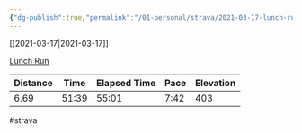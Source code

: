 ```yaml
---
{"dg-publish":true,"permalink":"/01-personal/strava/2021-03-17-lunch-run/"}
---
```



[[2021-03-17\|2021-03-17]]

[Lunch Run](https://www.strava.com/activities/4964147538)

| Distance | Time  | Elapsed Time | Pace | Elevation |
| -------- | ----- | ------------ | ---- | --------- |
| 6.69     | 51:39 | 55:01        | 7:42 | 403       |




#strava
